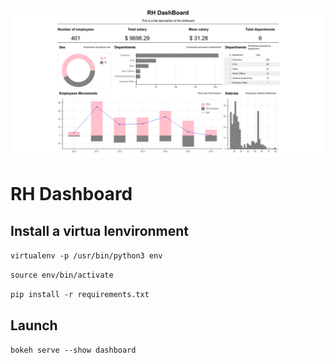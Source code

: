 ![](screenshot.png)
# RH Dashboard

## Install a virtua lenvironment
`virtualenv -p /usr/bin/python3 env`

`source env/bin/activate`

`pip install -r requirements.txt`


## Launch
`bokeh serve --show dashboard`